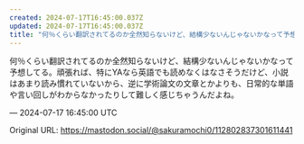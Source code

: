 ```yaml
---
created: 2024-07-17T16:45:00.037Z
updated: 2024-07-17T16:45:00.037Z
title: "何％くらい翻訳されてるのか全然知らないけど、結構少ないんじゃないかなって予想して[...]"
---
```


<p>何％くらい翻訳されてるのか全然知らないけど、結構少ないんじゃないかなって予想してる。頑張れば、特にYAなら英語でも読めなくはなさそうだけど、小説はあまり読み慣れていないから、逆に学術論文の文章とかよりも、日常的な単語や言い回しがわからなかったりして難しく感じちゃうんだよね。</p>

&mdash; 2024-07-17 16:45:00 UTC

Original URL: https://mastodon.social/@sakuramochi0/112802837301611441
